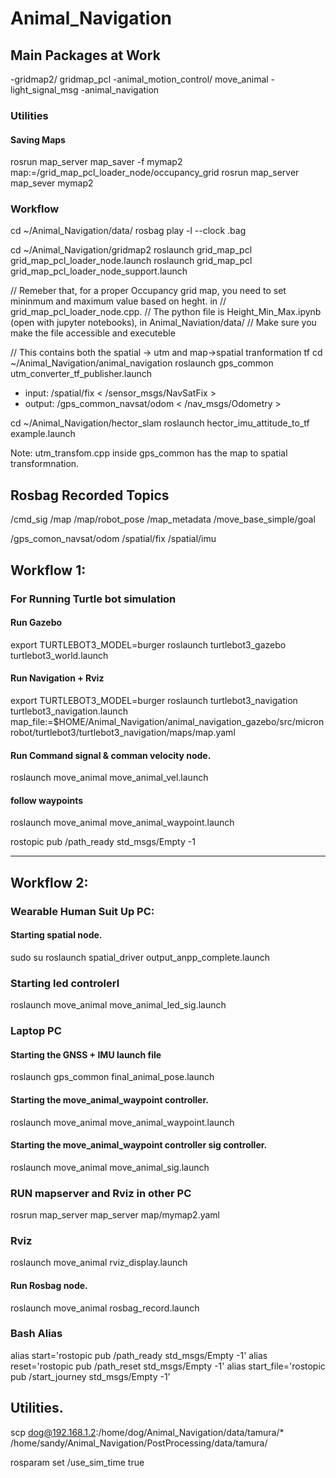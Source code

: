 # Animal_Navigation
## Main Packages at Work
-gridmap2/ gridmap_pcl
-animal_motion_control/ move_animal
-light_signal_msg
-animal_navigation 

### Utilities 
#### Saving Maps 
rosrun map_server map_saver -f mymap2 map:=/grid_map_pcl_loader_node/occupancy_grid
rosrun map_server map_sever mymap2

### Workflow 

cd ~/Animal_Navigation/data/
rosbag play -l --clock .bag

cd ~/Animal_Navigation/gridmap2
roslaunch grid_map_pcl grid_map_pcl_loader_node.launch
roslaunch grid_map_pcl grid_map_pcl_loader_node_support.launch

// Remeber that, for a proper Occupancy grid map, you need to set mininmum and maximum value based on heght. in 
// grid_map_pcl_loader_node.cpp. 
// The python file is Height_Min_Max.ipynb (open with jupyter notebooks), in Animal_Naviation/data/
// Make sure you make the file accessible and executeble 

// This contains both the spatial -> utm and map->spatial tranformation tf
cd ~/Animal_Navigation/animal_navigation
roslaunch gps_common utm_converter_tf_publisher.launch
- input: /spatial/fix  < /sensor_msgs/NavSatFix >
- output: /gps_common_navsat/odom < /nav_msgs/Odometry >


cd ~/Animal_Navigation/hector_slam
roslaunch hector_imu_attitude_to_tf example.launch



Note: utm_transfom.cpp inside gps_common has the map to spatial transformnation. 

## Rosbag Recorded Topics 
/cmd_sig
/map
/map/robot_pose
/map_metadata
/move_base_simple/goal

/gps_comon_navsat/odom
/spatial/fix
/spatial/imu


## Workflow 1:
### For Running Turtle bot simulation 
#### Run Gazebo 
export TURTLEBOT3_MODEL=burger
roslaunch turtlebot3_gazebo turtlebot3_world.launch 

#### Run Navigation + Rviz 
export TURTLEBOT3_MODEL=burger
roslaunch turtlebot3_navigation turtlebot3_navigation.launch map_file:=$HOME/Animal_Navigation/animal_navigation_gazebo/src/micronrobot/turtlebot3/turtlebot3_navigation/maps/map.yaml


#### Run Command signal & comman velocity node. 
<!-- - Check if the node is subscribing to AMCL signal .  -->
roslaunch move_animal move_animal_vel.launch

#### follow waypoints
roslaunch move_animal move_animal_waypoint.launch 

rostopic pub /path_ready std_msgs/Empty -1



___ 
## Workflow 2:
### Wearable Human Suit Up PC:
#### Starting spatial node.
sudo su
roslaunch spatial_driver output_anpp_complete.launch


### Starting led controlerl 
roslaunch move_animal move_animal_led_sig.launch


### Laptop PC 
#### Starting the GNSS + IMU launch file
roslaunch gps_common final_animal_pose.launch

#### Starting the move_animal_waypoint controller. 
<!-- Check if the node is subscribing to /map/robot_pose signal -->
roslaunch move_animal move_animal_waypoint.launch

#### Starting the move_animal_waypoint controller sig controller.
roslaunch move_animal move_animal_sig.launch

### RUN mapserver and Rviz in other PC
rosrun map_server map_server map/mymap2.yaml

### Rviz 
roslaunch move_animal rviz_display.launch

#### Run Rosbag node. 
roslaunch move_animal rosbag_record.launch


### Bash Alias 

alias start='rostopic pub /path_ready std_msgs/Empty -1'
alias reset='rostopic pub /path_reset std_msgs/Empty -1'
alias start_file='rostopic pub /start_journey std_msgs/Empty -1'


## Utilities.

scp dog@192.168.1.2:/home/dog/Animal_Navigation/data/tamura/* /home/sandy/Animal_Navigation/PostProcessing/data/tamura/

rosparam set /use_sim_time true